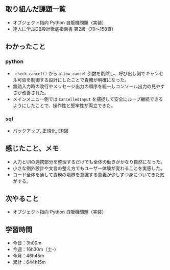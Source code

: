 ## 取り組んだ課題一覧
- オブジェクト指向 Python 自販機問題（実装）
- 達人に学ぶDB設計徹底指南書 第2版（70〜158頁）
## わかったこと
### python
- `_check_cancel()` から `allow_cancel` 引数を削除し、呼び出し側でキャンセル可否を制御する設計にしたことで責務が明確になった。
- 無効入力時の改行やメッセージ出力の順序を統一しコンソール出力の見やすさが改善された。
- メインメニュー側では `CancelledInput` を捕捉して安全にループ継続できるようにしたことで、操作性と堅牢性が両立できた。
### sql
- バックアップ, 正規化, ER図    
## 感じたこと、メモ
- 入力とUIの連携部分を整理するだけでも全体の動きがかなり自然になった。  
- 小さな例外設計や文言の整え方でもユーザー体験が変わることを実感した。  
- コード全体を通して責務の境界を意識する意義が少しずつ身についてきた気がする。
## 次やること
- オブジェクト指向 Python 自販機問題（実装）
## 学習時間
- 今日：3h00m
- 今週：16h30m（土-）
- 今月：46h45m
- 累計：644h15m